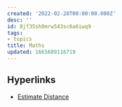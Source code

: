 ```yaml
---
created: '2022-02-28T00:00:00.000Z'
desc: ''
id: 8jf35sh8mrw543sc6a6iwq9
tags:
- topics
title: Maths
updated: 1665609116719
---
```

   
## Hyperlinks   
   
   
- [Estimate Distance](https://www.mathsisfun.com/measure/estimate-distance.html)